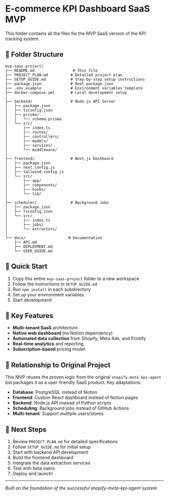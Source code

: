 # E-commerce KPI Dashboard SaaS MVP

This folder contains all the files for the MVP SaaS version of the KPI tracking system.

## 📁 Folder Structure

```
mvp-saas-project/
├── README.md                 # This file
├── PROJECT_PLAN.md          # Detailed project plan
├── SETUP_GUIDE.md           # Step-by-step setup instructions
├── package.json             # Root package.json
├── .env.example             # Environment variables template
├── docker-compose.yml       # Local development setup
│
├── backend/                 # Node.js API Server
│   ├── package.json
│   ├── tsconfig.json
│   ├── prisma/
│   │   └── schema.prisma
│   └── src/
│       ├── index.ts
│       ├── routes/
│       ├── controllers/
│       ├── models/
│       ├── services/
│       └── middleware/
│
├── frontend/                # Next.js Dashboard
│   ├── package.json
│   ├── next.config.js
│   ├── tailwind.config.js
│   └── src/
│       ├── app/
│       ├── components/
│       ├── hooks/
│       └── lib/
│
├── scheduler/               # Background Jobs
│   ├── package.json
│   ├── tsconfig.json
│   └── src/
│       ├── index.ts
│       ├── jobs/
│       └── extractors/
│
└── docs/                   # Documentation
    ├── API.md
    ├── DEPLOYMENT.md
    └── USER_GUIDE.md
```

## 🚀 Quick Start

1. Copy this entire `mvp-saas-project` folder to a new workspace
2. Follow the instructions in `SETUP_GUIDE.md`
3. Run `npm install` in each subdirectory
4. Set up your environment variables
5. Start development!

## 🎯 Key Features

- **Multi-tenant SaaS** architecture
- **Native web dashboard** (no Notion dependency)
- **Automated data collection** from Shopify, Meta Ads, and Printify
- **Real-time analytics** and reporting
- **Subscription-based** pricing model

## 🔄 Relationship to Original Project

This MVP reuses the proven logic from the original `shopify-meta-kpi-agent` but packages it as a user-friendly SaaS product. Key adaptations:

- **Database**: PostgreSQL instead of Notion
- **Frontend**: Custom React dashboard instead of Notion pages
- **Backend**: Node.js API instead of Python scripts
- **Scheduling**: Background jobs instead of GitHub Actions
- **Multi-tenant**: Support multiple users/stores

## 📝 Next Steps

1. Review `PROJECT_PLAN.md` for detailed specifications
2. Follow `SETUP_GUIDE.md` for initial setup
3. Start with backend API development
4. Build the frontend dashboard
5. Integrate the data extraction services
6. Test with beta users
7. Deploy and launch!

---

*Built on the foundation of the successful shopify-meta-kpi-agent system*